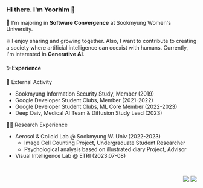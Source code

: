 ### Hi there. I'm Yoorhim 👋   
🏫 I'm majoring in <strong>Software Convergence</strong> at Sookmyung Women's University.     

🔥 I enjoy sharing and growing together. Also, I want to contribute to creating a society where artificial intelligence can coexist with humans. Currently, I'm interested in <Strong>Generative AI</strong>.   

#### ✨ Experience    
🤹 External Activity    
- Sookmyung Information Security Study, Member (2019)    
- Google Developer Student Clubs, Member (2021-2022)    
- Google Developer Student Clubs, ML Core Member (2022-2023)    
- Deep Daiv, Medical AI Team & Diffusion Study Lead (2023)    

🧑‍💻 Research Experience   

- Aerosol & Colloid Lab @ Sookmyung W. Univ (2022-2023)     
  - Image Cell Counting Project, Undergraduate Student Researcher   
  - Psychological analysis based on illustrated diary Project, Advisor   
- Visual Intelligence Lab @ ETRI (2023.07-08)   
<br>
<p align="right">
  <a href="mailto:yourmejo@gmail.ac.kr"><img src="https://img.shields.io/badge/Gmail-d14836?style=flat-square&logo=Gmail&logoColor=white&link=viliketh1s98@naver.com"/></a>
  <a href="https://hits.seeyoufarm.com"><img src="https://hits.seeyoufarm.com/api/count/incr/badge.svg?url=https%3A%2F%2Fgithub.com%2Fofzlo&count_bg=%23000000&title_bg=%23000000&icon=github.svg&icon_color=%23E7E7E7&title=Github&edge_flat=false"/></a>
</p>
